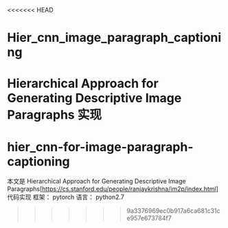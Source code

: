 <<<<<<< HEAD
# Hier_cnn_image_paragraph_captioning
Hierarchical Approach for Generating Descriptive Image Paragraphs 实现
=======
# hier_cnn-for-image-paragraph-captioning
本文是 Hierarchical Approach for Generating Descriptive Image Paragraphs[https://cs.stanford.edu/people/ranjaykrishna/im2p/index.html] 代码实现<bt/>
框架： pytorch
语言： python2.7


>>>>>>> 9a3376969ec0b917a6ca681c31ce957e673784f7
